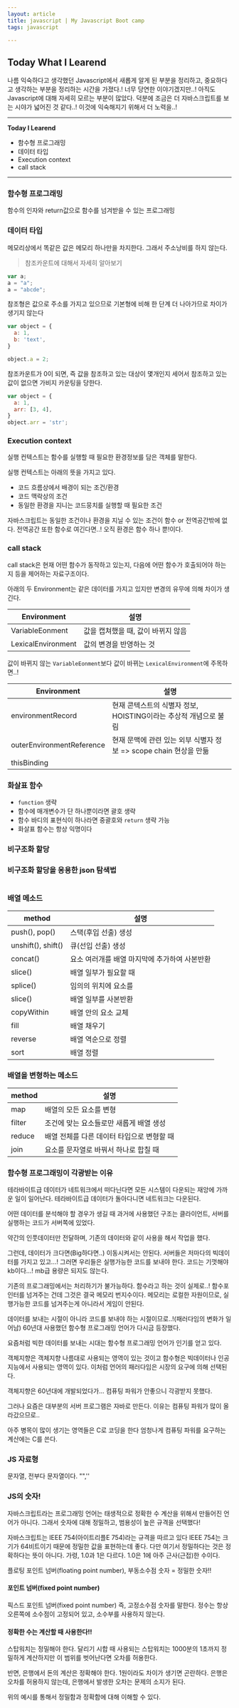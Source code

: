 ```yaml
---
layout: article
title: javascript | My Javascript Boot camp 
tags: javascript

---
```


## **Today What I Learend**  

나름 익숙하다고 생각했던 Javascript에서 새롭게 알게 된 부분을 정리하고, 중요하다고 생각하는 부분을 정리하는 시간을 가졌다.! 
너무 당연한 이야기겠지만..! 아직도 Javascript에 대해 자세히 모르는 부분이 많았다.
덕분에 조금은 더 자바스크립트를 보는 시야가 넓어진 것 같다..! 이것에 익숙해지기 위해서 더 노력을..!

---
**Today I Learend**
- 함수형 프로그래밍
- 데이터 타입
- Execution context
- call stack

---


### 함수형 프로그래밍

함수의 인자와 return값으로 함수를 넘겨받을 수 있는 프로그래밍



### 데이터 타입

메모리상에서 똑같은 값은 메모리 하나만을 차지한다. 
그래서 주소낭비를 하지 않는다. 

> 참조카운트에 대해서 자세히 알아보기

```javascript
var a;
a = "a";
a = "abcde";
```

참조형은 값으로 주소를 가지고 있으므로 기본형에 비해 한 단계 더 나아가므로 차이가 생기지 않는다

```javascript
var object = {
  a: 1,
  b: 'text',
}

object.a = 2;
```

참조카운트가 0이 되면, 즉 값을 참조하고 있는 대상이 몇개인지 세어서 참조하고 있는 값이 없으면 가비지 카운팅을 당한다.

```javascript
var object = {
  a: 1,
  arr: [3, 4],
}
object.arr = 'str';
```

### Execution context

실행 컨텍스트는 함수를 실행할 때 필요한 환경정보를 담은 객체를 말한다.

실행 컨텍스트는 아래의 뜻을 가지고 있다.
- 코드 흐름상에서 배경이 되는 조건/환경
- 코드 맥락상의 조건
- 동일한 환경을 지니는 코드뭉치를 실행할 때 필요한 조건

자바스크립트는 동일한 조건이나 환경을 지닐 수 있는 조건이 함수 or 전역공간밖에 없다.
전역공간 또한 함수로 여긴다면..! 오직 환경은 함수 하나 뿐!이다.

### call stack
call stack은 현재 어떤 함수가 동작하고 있는지, 다음에 어떤 함수가 호출되어야 하는지 등을 제어하는 자료구조이다.

아래의 두 Environment는 같은 데이터를 가지고 있지만 변경의 유무에 의해 차이가 생긴다. 

| Environment | 설명 |
|---|---|
| VariableEonment | 값을 캡쳐했을 때, 값이 바뀌지 않음 |
| LexicalEnvironment | 값의 변경을 반영하는 것 |

값이 바뀌지 않는 `VariableEonment`보다 값이 바뀌는 `LexicalEnvironment`에 주목하면..!

| Environment | 설명 |
|---|---|
| environmentRecord | 현재 콘텍스트의 식별자 정보, HOISTING이라는 추상적 개념으로 불림 |
| outerEnvironmentReference | 현재 문맥에 관련 있는 외부 식별자 정보 => scope chain 현상을 만듦 |
| thisBinding |  |



### 화살표 함수

- `function` 생략
- 함수에 매개변수가 단 하나뿐이라면 괄호 생략
- 함수 바디의 표현식이 하나라면 중괄호와 `return` 생략 가능
- 화살표 함수는 항상 익명이다



### 비구조화 할당


### 비구조화 할당을 응용한 json 탐색법


```javascript


```


### 배열 메소드

| method | 설명 |
|---|---|
| push(), pop() | 스택(후입 선출) 생성 |
| unshift(), shift() | 큐(선입 선출) 생성 |
| concat() |요소 여러개를 배열 마지막에 추가하여 사본반환 |
| slice() | 배열 일부가 필요할 때 |
| splice() | 임의의 위치에 요소를  |
| slice() | 배열 일부를 사본반환 |
| copyWithin | 배열 안의 요소 교체 |
| fill | 배열 채우기 |
| reverse | 배열 역순으로 정렬 |
| sort | 배열 정렬 |

### 배열을 변형하는 메소드
| method | 설명 |
|---|---|
| map | 배열의 모든 요소를 변형 |
| filter | 조건에 맞는 요소들로만 새롭게 배열 생성 |
| reduce | 배열 전체를 다른 데이터 타입으로 변형할 때 |
| join | 요소를 문자열로 바꿔서 하나로 합칠 때 |



### 함수형 프로그래밍이 각광받는 이유

테라바이트급 데이터가 네트워크에서 떠다닌다면 모든 시스템이 다운되는 재앙에 가까운 일이 일어난다.
테라바이트급 데이터가 돌아다니면 네트워크는 다운된다.

어떤 데이터를 분석해야 할 경우가 생길 때 과거에 사용했던 구조는 클라이언트, 서버를 실행하는 코드가 서버쪽에 있었다.

약간의 인풋데이터만 전달하며, 기존의 데이터와 같이 사용을 해서 작업을 했다.

그런데, 데이터가 크다면(Big하다면..) 이동시켜서는 안된다. 
서버들은 저마다의 빅데이터를 가지고 있고...!
그러면 우리들은 실행가능한 코드를 보내야 한다.
코드는 기껏해야 kb이다...! mb급 용량은 되지도 않는다.

기존의 프로그래밍에서는 처리하기가 불가능하다.
함수라고 하는 것이 실제로..!
함수포인터를 넘겨주는 건데 그것은 결국 메모리 번지수이다.
메모리는 로컬한 자원이므로, 실행가능한 코드를 넘겨주는게 아니라서 게임이 안된다.


데이터를 보내는 시절이 아니라 코드를 보내야 하는 시절이므로..!(패러다임의 변화가 일어남)
60년대 사용했던 함수형 프로그래밍 언어가 다시금 등장했다.

요즘처럼 빅한 데이터를 보내는 시대는 함수형 프로그래밍 언어가 인기를 얻고 있다.

객체지향은 객체지향 나름대로 사용되는 영역이 있는 것이고
함수형은 빅데이터나 인공지능에서 사용되는 영역이 있다.
이처럼 언어의 패러다임은 시장의 요구에 의해 선택된다.


객체지향은 60년대에 개발되었다가...
컴퓨팅 파워가 안좋으니 각광받지 못했다.

그러나 요즘은 대부분의 서버 프로그램은 자바로 만든다.
이유는 컴퓨팅 파워가 많이 올라갔으므로..

아주 병목이 많이 생기는 영역들은 C로 코딩을 한다
엄청나게 컴퓨팅 파워를 요구하는 계산에는 C를 쓴다.


### JS 자료형
문자열, 전부다 문자열이다. "",'' 


### JS의 숫자!
자바스크립트라는 프로그래밍 언어는 태생적으로 정확한 수 계산을 위해서 만들어진 언어가 아니다. 그래서 숫자에 대해 정밀하고, 범용성이 높은 규격을 선택했다!

자바스크립트는 IEEE 754(아이트리플E 754)라는 규격을 따르고 있다
IEEE 754는 크기가 64비트이기 때문에 정밀한 값을 표현하는데 좋다. 다만 여기서 정밀하다는 것은 정확하다는 뜻이 아니다. 가령, 1.0과 1은 다르다. 1.0은 1에 아주 근사(근접)한 수이다. 

플로팅 포인트 넘버(floating point number), 부동소수점 숫자 = 정밀한 숫자!!   


#### 포인트 넘버(fixed point number)
픽스드 포인트 넘버(fixed point number) 즉, 고정소수점 숫자를 말한다.
정수는 항상 오른쪽에 소수점이 고정되어 있고, 소수부를 사용하지 않는다. 

#### 정확한 수는 계산할 때 사용한다!!

스탑워치는 정밀해야 한다. 달리기 시합 때 사용되는 스탑워치는 1000분의 1초까지 정밀하게 계산하지만 이 범위를 벗어난다면 오차를 허용한다. 

반면, 은행에서 돈의 계산은 정확해야 한다. 1원이라도 차이가 생기면 곤란하다. 은행은 오차를 허용하지 않는데, 은행에서 발생한 오차는 문제의 소지가 된다.

위의 예시를 통해서 정밀함과 정확함에 대해 이해할 수 있다.


